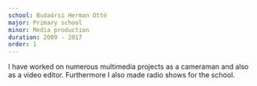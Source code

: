 ```yaml
---
school: Budaörsi Herman Ottó
major: Primary school
minor: Media production
duration: 2009 - 2017
order: 1
---
```


I have worked on numerous multimedia projects as a cameraman and also as a video editor.
Furthermore I also made radio shows for the school.
